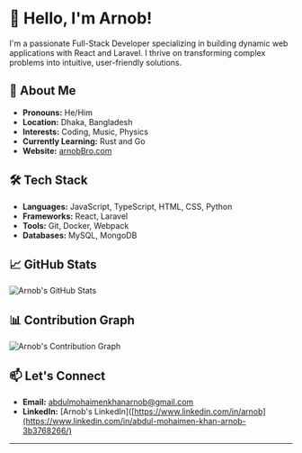 # 👋 Hello, I'm Arnob!

I'm a passionate Full-Stack Developer specializing in building dynamic web applications with React and Laravel. I thrive on transforming complex problems into intuitive, user-friendly solutions.

## 🚀 About Me

- **Pronouns:** He/Him
- **Location:** Dhaka, Bangladesh
- **Interests:** Coding, Music, Physics
- **Currently Learning:** Rust and Go
- **Website:** [arnobBro.com](https://arnobBro.com)

## 🛠️ Tech Stack

- **Languages:** JavaScript, TypeScript, HTML, CSS, Python
- **Frameworks:** React, Laravel
- **Tools:** Git, Docker, Webpack
- **Databases:** MySQL, MongoDB

## 📈 GitHub Stats

![Arnob's GitHub Stats](https://github-readme-stats.vercel.app/api?username=arnob-bro&show_icons=true&theme=radical)

## 📊 Contribution Graph

![Arnob's Contribution Graph](https://github-readme-activity-graph.vercel.app/graph?username=arnob-bro&theme=radical)

## 📫 Let's Connect

- **Email:** [abdulmohaimenkhanarnob@gmail.com](mailto:abdulmohaimenkhanarnob@mail.com)
- **LinkedIn:** [Arnob's LinkedIn]([https://www.linkedin.com/in/arnob](https://www.linkedin.com/in/abdul-mohaimen-khan-arnob-3b3768266/)

---
